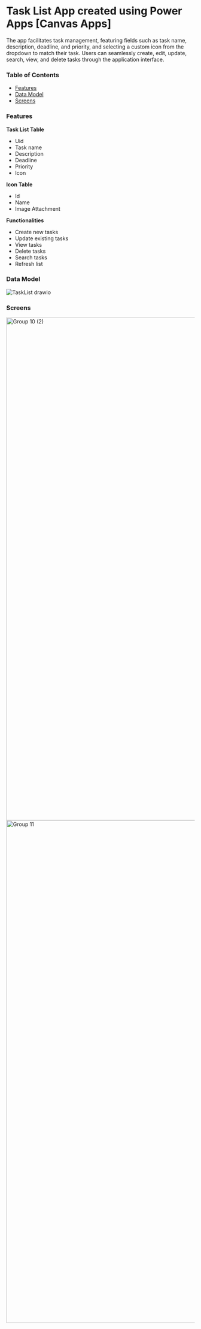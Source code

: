 # Task List App created using Power Apps [Canvas Apps]
The app facilitates task management, featuring fields such as task name, description, deadline, and priority, and selecting a custom icon from the dropdown to match their task. Users can seamlessly create, edit, update, search, view, and delete tasks through the application interface.

### Table of Contents
* [Features](#features)
* [Data Model](#data-model)
* [Screens](#screens)

### Features
**Task List Table**
  - Uid
  - Task name
  - Description
  - Deadline
  - Priority
  - Icon 
  
**Icon Table**
  - Id
  - Name
  - Image Attachment
  
**Functionalities**
  - Create new tasks
  - Update existing tasks
  - View tasks
  - Delete tasks
  - Search tasks
  - Refresh list

### Data Model
![TaskList drawio](https://github.com/karlyndiary/Task-List-Power-Apps/assets/116041695/7c5db15a-d17d-459c-986c-edd455c97c45)

### Screens
<img width="1343" alt="Group 10 (2)" src="https://github.com/karlyndiary/Task-List-Power-Apps/assets/116041695/98963a06-2a30-4fd0-8b21-bd8d6340b25b">
<img width="1343" alt="Group 11" src="https://github.com/karlyndiary/Task-List-Power-Apps/assets/116041695/217956d2-1299-4210-9665-39e04d6415f6">

